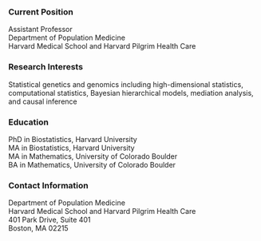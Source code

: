 ### Current Position
Assistant Professor <br>
Department of Population Medicine <br>
Harvard Medical School and Harvard Pilgrim Health Care 

### Research Interests  
Statistical genetics and genomics including high-dimensional statistics, computational statistics, Bayesian hierarchical models, mediation analysis, and causal inference

### Education
PhD in Biostatistics, Harvard University <br>
MA in Biostatistics, Harvard University <br>
MA in Mathematics, University of Colorado Boulder <br>
BA in Mathematics, University of Colorado Boulder 

### Contact Information
Department of Population Medicine <br>
Harvard Medical School and Harvard Pilgrim Health Care <br>
401 Park Drive, Suite 401 <br>
Boston, MA 02215 
